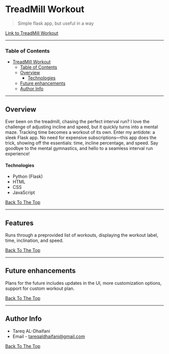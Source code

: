 # TreadMill Workout

> Simple flask app, but useful in a way

[Link to TreadMill Workout](aldhaifani.pythonanywhere.com)

---

### Table of Contents

- [TreadMill Workout](#treadmill-workout)
  - [Table of Contents](#table-of-contents)
  - [Overview](#overview)
    - [Technologies](#technologies)
  - [Future enhancements](#future-enhancements)
  - [Author Info](#author-info)

---

## Overview

Ever been on the treadmill, chasing the perfect interval run? I love the challenge of adjusting incline and speed, but it quickly turns into a mental maze. Tracking time becomes a workout of its own. Enter my antidote: a sleek Flask app. No need for expensive subscriptions—this app does the trick, showing off the essentials: time, incline percentage, and speed. Say goodbye to the mental gymnastics, and hello to a seamless interval run experience!

#### Technologies

- Python (Flask)
- HTML
- CSS
- JavaScript

[Back To The Top](#treadmill-workout)

---

## Features

Runs through a preprovided list of workouts, displaying the workout label, time, inclination, and speed.

[Back To The Top](#treadmill-workout)

---

## Future enhancements

Plans for the future includes updates in the UI, more customization options, support for custom workout plan.

[Back To The Top](#treadmill-workout)

---

## Author Info

- Tareq AL-Dhaifani
- Email - tareqaldhaifani@gmail.com

[Back To The Top](#treadmill-workout)

